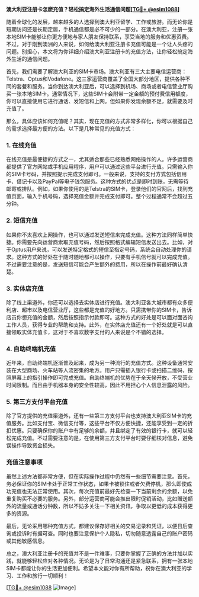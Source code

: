 **澳大利亚注册卡怎麽充值？轻松搞定海外生活通信问题[[TG💪+ @esim1088](https://t.me/s/esim1088)]**

随着全球化的发展，越来越多的人选择到澳大利亚留学、工作或旅游。而无论你是短期访问还是长期定居，手机通信都是必不可少的一部分。在澳大利亚，注册一张本地SIM卡能够让你更方便地与家人朋友保持联系，享受当地的服务和优惠资费。不过，对于刚到澳洲的人来说，如何给澳大利亚注册卡充值可能是一个让人头疼的问题。别担心，本文将为你详细介绍澳大利亚注册卡的充值方法，让你轻松搞定海外生活的通信问题。

首先，我们需要了解澳大利亚的SIM卡市场。澳大利亚有三大主要电信运营商：Telstra、Optus和Vodafone。这三家运营商覆盖了全国大部分地区，提供各种不同的套餐和服务。当你到达澳大利亚后，可以选择到机场、商场或者电信营业厅购买一张本地SIM卡。通常情况下，这些SIM卡会附带一定金额的预付费信用额度，你可以直接使用它进行通话、发短信和上网。但如果你发现余额不足，就需要及时充值了。

那么，具体应该如何充值呢？其实，现在充值的方式非常多样化，你可以根据自己的需求选择最方便的方法。以下是几种常见的充值方式：

### 1. 在线充值

在线充值是最便捷的方式之一，尤其适合那些已经熟悉网络操作的人。许多运营商都提供了官方网站或手机应用程序，用户可以通过这些平台进行充值。只需输入你的SIM卡号码，并按照提示完成支付即可。一般来说，支持的支付方式包括信用卡、借记卡以及PayPal等电子钱包服务。这种方式的优点是即时到账，无需等待邮寄或排队。例如，如果你使用的是Telstra的SIM卡，登录他们的官网后，找到充值页面，输入手机号码，选择充值金额并完成支付即可。整个过程通常不会超过五分钟。

### 2. 短信充值

如果你不太喜欢上网操作，也可以通过发送短信来完成充值。这种方法同样简单快捷。你需要先向运营商索取充值号码，然后按照格式编辑短信发送出去。比如，对于Optus用户来说，可以发送特定格式的短信至指定号码，系统会自动处理你的请求。这种方式的好处在于随时随地都可以操作，只要有手机信号就可以完成充值。不过需要注意的是，发送短信可能会产生额外的费用，所以在操作前最好确认清楚。

### 3. 实体店充值

除了线上渠道外，你还可以选择去实体店进行充值。澳大利亚各大城市都有众多便利店、超市以及电信营业厅，这些都是充值的好地方。只需携带你的SIM卡，告诉店员你想充值的金额，然后按照指示付款即可。这种方式的好处是可以面对面咨询工作人员，获得专业的帮助和支持。此外，在实体店充值还有一个好处就是可以直接领取实体充值卡，这对于不喜欢数字支付的人来说是个不错的选择。

### 4. 自助终端机充值

近年来，自助终端机逐渐普及起来，成为另一种流行的充值方式。这种设备通常安装在大型商场、火车站等人流密集的地方。用户只需插入银行卡或扫描二维码，按照屏幕上的指引操作即可完成充值。自助终端机的优势在于全天候开放，不受营业时间限制。而且由于机器本身的安全性较高，因此不用担心个人信息泄露的风险。

### 5. 第三方支付平台充值

除了官方提供的充值渠道外，还有一些第三方支付平台也支持澳大利亚SIM卡的充值服务。比如支付宝、微信支付等，这些平台不仅方便快捷，还能享受到一定的折扣优惠。只要确保你的账户中有足够的余额，并且绑定了有效的银行卡，就可以轻松完成充值。不过需要注意的是，在使用第三方支付平台时要仔细核对信息，避免误操作导致资金损失。

### 充值注意事项

虽然上述方法都非常方便，但在实际操作过程中仍然有一些细节需要注意。首先，务必保证你的SIM卡处于正常工作状态，如果卡被锁住或者欠费停机，那么即使成功充值也无法正常使用。其次，每次充值前最好先检查一下当前剩余的余额，以免重复购买不必要的服务。另外，部分运营商可能会推出限时促销活动，比如赠送额外的流量或通话分钟数，所以不妨多关注一下相关资讯，争取以更低的成本获得更多的资源。

最后，无论采用哪种充值方式，都建议保存好相关的交易记录和凭证，以便日后查询或投诉时有据可查。同时也要注意保护个人隐私，切勿随意透露自己的账户密码或其他敏感信息。

总之，澳大利亚注册卡的充值并不是一件难事，只要你掌握了正确的方法并加以实践，就能够轻松应对各种情况。无论是为了日常沟通还是紧急联系，拥有一张本地SIM卡都能让你的生活更加便利。希望本文能对你有所帮助，祝你在澳大利亚的学习、工作和旅行一切顺利！

[[TG💪+ @esim1088](https://t.me/s/esim1088) ![Image](https://i.postimg.cc/4NQfJmqS/Snipaste-2025-05-13-00-14-12.png)]